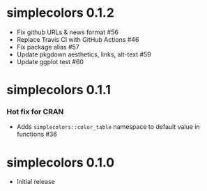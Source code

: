 # simplecolors 0.1.2
- Fix github URLs & news format #56
- Replace Travis CI with GitHub Actions #46
- Fix package alias #57
- Update pkgdown aesthetics, links, alt-text #59
- Update ggplot test #60

# simplecolors 0.1.1 
### Hot fix for CRAN
- Adds `simplecolors::color_table` namespace to default value in functions #36

# simplecolors 0.1.0
- Initial release
